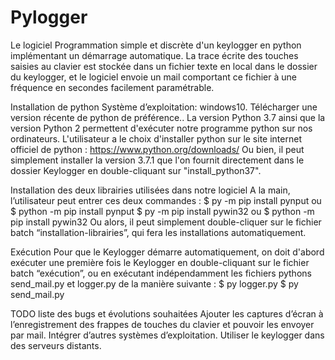 # Pylogger

Le logiciel 
Programmation simple et discrète d'un keylogger en python implémentant un démarrage automatique.
La trace écrite des touches saisies au clavier est stockée dans un fichier texte en local dans le dossier du keylogger, et le logiciel envoie un mail comportant ce fichier à une fréquence en secondes facilement paramétrable.

Installation de python
Système d’exploitation: windows10.
Télécharger une version récente de python de préférence.. La version Python 3.7 ainsi que la version Python 2 permettent d'exécuter notre programme python sur nos ordinateurs.
L'utilisateur a le choix d'installer python sur le site internet officiel de python : https://www.python.org/downloads/
Ou bien, il peut simplement installer la version 3.7.1 que l'on fournit directement dans le dossier Keylogger en double-cliquant sur "install_python37".

Installation des deux librairies utilisées dans notre logiciel 
A la main, l’utilisateur peut entrer ces deux commandes :
$ py -m pip install pynput ou $ python -m pip install pynput
$ py -m pip install pywin32 ou $ python -m pip install pywin32
Ou alors, il peut simplement double-cliquer sur le fichier batch “installation-librairies”, qui fera les installations automatiquement.

Exécution
Pour que le Keylogger démarre automatiquement, on doit d'abord exécuter une première fois le Keylogger en double-cliquant sur le fichier batch “exécution”, ou en exécutant indépendamment les fichiers pythons send_mail.py et logger.py de la manière suivante :
$ py logger.py
$ py send_mail.py

TODO liste des bugs et évolutions souhaitées
Ajouter les captures d’écran à l’enregistrement des frappes de touches  du clavier et pouvoir les envoyer par mail.
Intégrer d’autres systèmes d’exploitation.
Utiliser le keylogger dans des serveurs distants.
 






